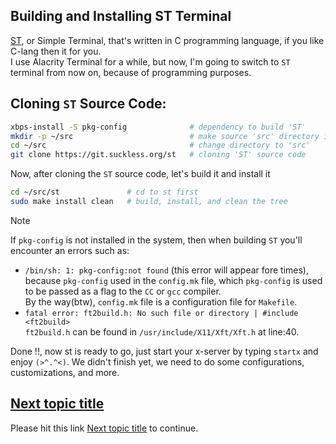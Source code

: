 ## Building and Installing ST Terminal

[ST](https://st.suckless.org/), or Simple Terminal, that's written in C programming language, if you like C-lang then it for you.<br>
I use Alacrity Terminal for a while, but now, I'm going to switch to `ST` terminal from now on, because of programming purposes.

## Cloning `ST` Source Code:

```bash
xbps-install -S pkg-config              # dependency to build 'ST'
mkdir -p ~/src                          # make source 'src' directory if not exist
cd ~/src                                # change directory to 'src'
git clone https://git.suckless.org/st   # cloning 'ST' source code
```
Now, after cloning the `ST` source code, let's build it and install it
```bash
cd ~/src/st               # cd to st first
sudo make install clean   # build, install, and clean the tree
```

> [!NOTE]
> If `pkg-config` is not installed in the system, then  when building `ST` you'll encounter an errors such as:<br>
> * `/bin/sh: 1: pkg-config:not found` (this error will appear fore times),<br>
> because `pkg-config` used in the `config.mk` file, which `pkg-config` is used to be passed as a flag to the `CC` or `gcc` compiler.<br>
> By the way(btw), `config.mk` file is a configuration file for `Makefile`.
> * `fatal error: ft2build.h: No such file or directory | #include <ft2build>`<br>
> `ft2build.h` can be found in `/usr/include/X11/Xft/Xft.h` at line:40.

Done !!, now st is ready to go, just start your x-server by typing `startx` and enjoy `(>^.^<)`.
We didn't finish yet, we need to do some configurations, customizations, and more.

## [Next topic title](nex-topic-file-name)
Please hit this link [Next topic title](nex-topic-file-name) to continue.
